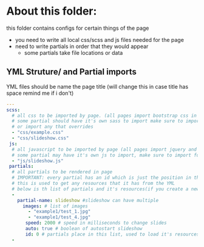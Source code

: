 # About this folder:

this folder contains configs for certain things of the page

- you need to write all local css/scss and js files needed for the page
- need to write partials in order that they would appear
  - some partials take file locations or data

## YML Struture/ and Partial imports
YML files should be name the page title (will change this in case title has space remind me if i don't)
```YAML
---
scss:
  # all css to be imported by page. (all pages import bootstrap css in default layout)
  # some partial should have it's own sass to import make sure to import it to have it's style
  # or import any that overrides
  - "css/example.css"
  - "css/slideshow.css"
 js:
  # all javascript to be imported by page (all pages import jquery and bootstrap js in default layout)
  # some partial may have it's own js to import, make sure to import for functionality
  - "js/slideshow.js"
 partials:
  # all partials to be rendered in page
  # IMPORTANT: every partial has an id which is just the position in the list
  # this is used to get any resources that it has from the YML
  # below is th list of partials and it's resources(if you create a new one make sure to update this)
  - 
    partial-name: slideshow #slideshow can have multiple
      images: # list of images
        - "example1/test_1.jpg"
        - "example1/test_4.jpg"
       speed: 2000 # speed in milliseconds to change slides
       auto: true # boolean of autostart slideshow
       id: 0 # partials place in this list, used to load it's resources
  - 
```
